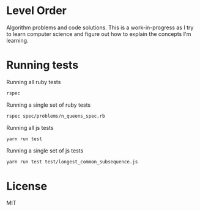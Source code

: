 # Level Order

Algorithm problems and code solutions. This is a work-in-progress as
I try to learn computer science and figure out how to explain the
concepts I'm learning.

# Running tests

Running all ruby tests

```bash
rspec
```

Running a single set of ruby tests

```bash
rspec spec/problems/n_queens_spec.rb
```

Running all js tests

```bash
yarn run test
```

Running a single set of js tests

```bash
yarn run test test/longest_common_subsequence.js
```

# License

MIT
